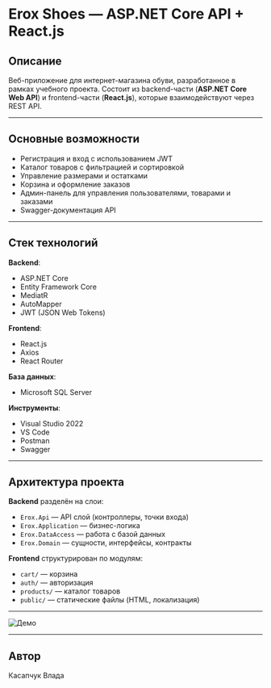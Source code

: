 
# Erox Shoes — ASP.NET Core API + React.js

## Описание
Веб-приложение для интернет-магазина обуви, разработанное в рамках учебного проекта. 
Состоит из backend-части (**ASP.NET Core Web API**) и frontend-части (**React.js**), которые взаимодействуют через REST API.

---

## Основные возможности
- Регистрация и вход с использованием JWT
- Каталог товаров с фильтрацией и сортировкой
- Управление размерами и остатками
- Корзина и оформление заказов
- Админ-панель для управления пользователями, товарами и заказами
- Swagger-документация API

---

## Стек технологий
**Backend**:
- ASP.NET Core
- Entity Framework Core
- MediatR
- AutoMapper
- JWT (JSON Web Tokens)

**Frontend**:
- React.js
- Axios
- React Router

**База данных**:
- Microsoft SQL Server

**Инструменты**:
- Visual Studio 2022
- VS Code
- Postman
- Swagger

---

## Архитектура проекта
**Backend** разделён на слои:
- `Erox.Api` — API слой (контроллеры, точки входа)
- `Erox.Application` — бизнес-логика
- `Erox.DataAccess` — работа с базой данных
- `Erox.Domain` — сущности, интерфейсы, контракты

**Frontend** структурирован по модулям:
- `cart/` — корзина
- `auth/` — авторизация
- `products/` — каталог товаров
- `public/` — статические файлы (HTML, локализация)

---

![Демо](screenshots/demo.gif)

---



## Автор
Касапчук Влада
